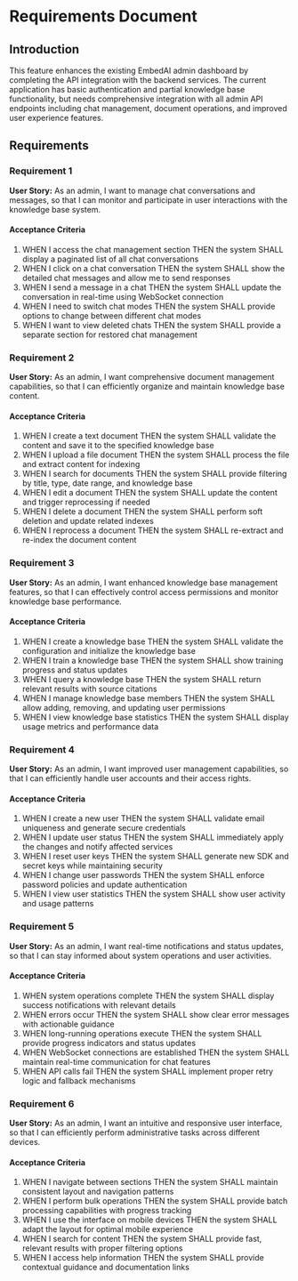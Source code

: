 # Requirements Document

## Introduction

This feature enhances the existing EmbedAI admin dashboard by completing the API integration with the backend services. The current application has basic authentication and partial knowledge base functionality, but needs comprehensive integration with all admin API endpoints including chat management, document operations, and improved user experience features.

## Requirements

### Requirement 1

**User Story:** As an admin, I want to manage chat conversations and messages, so that I can monitor and participate in user interactions with the knowledge base system.

#### Acceptance Criteria

1. WHEN I access the chat management section THEN the system SHALL display a paginated list of all chat conversations
2. WHEN I click on a chat conversation THEN the system SHALL show the detailed chat messages and allow me to send responses
3. WHEN I send a message in a chat THEN the system SHALL update the conversation in real-time using WebSocket connection
4. WHEN I need to switch chat modes THEN the system SHALL provide options to change between different chat modes
5. WHEN I want to view deleted chats THEN the system SHALL provide a separate section for restored chat management

### Requirement 2

**User Story:** As an admin, I want comprehensive document management capabilities, so that I can efficiently organize and maintain knowledge base content.

#### Acceptance Criteria

1. WHEN I create a text document THEN the system SHALL validate the content and save it to the specified knowledge base
2. WHEN I upload a file document THEN the system SHALL process the file and extract content for indexing
3. WHEN I search for documents THEN the system SHALL provide filtering by title, type, date range, and knowledge base
4. WHEN I edit a document THEN the system SHALL update the content and trigger reprocessing if needed
5. WHEN I delete a document THEN the system SHALL perform soft deletion and update related indexes
6. WHEN I reprocess a document THEN the system SHALL re-extract and re-index the document content

### Requirement 3

**User Story:** As an admin, I want enhanced knowledge base management features, so that I can effectively control access permissions and monitor knowledge base performance.

#### Acceptance Criteria

1. WHEN I create a knowledge base THEN the system SHALL validate the configuration and initialize the knowledge base
2. WHEN I train a knowledge base THEN the system SHALL show training progress and status updates
3. WHEN I query a knowledge base THEN the system SHALL return relevant results with source citations
4. WHEN I manage knowledge base members THEN the system SHALL allow adding, removing, and updating user permissions
5. WHEN I view knowledge base statistics THEN the system SHALL display usage metrics and performance data

### Requirement 4

**User Story:** As an admin, I want improved user management capabilities, so that I can efficiently handle user accounts and their access rights.

#### Acceptance Criteria

1. WHEN I create a new user THEN the system SHALL validate email uniqueness and generate secure credentials
2. WHEN I update user status THEN the system SHALL immediately apply the changes and notify affected services
3. WHEN I reset user keys THEN the system SHALL generate new SDK and secret keys while maintaining security
4. WHEN I change user passwords THEN the system SHALL enforce password policies and update authentication
5. WHEN I view user statistics THEN the system SHALL show user activity and usage patterns

### Requirement 5

**User Story:** As an admin, I want real-time notifications and status updates, so that I can stay informed about system operations and user activities.

#### Acceptance Criteria

1. WHEN system operations complete THEN the system SHALL display success notifications with relevant details
2. WHEN errors occur THEN the system SHALL show clear error messages with actionable guidance
3. WHEN long-running operations execute THEN the system SHALL provide progress indicators and status updates
4. WHEN WebSocket connections are established THEN the system SHALL maintain real-time communication for chat features
5. WHEN API calls fail THEN the system SHALL implement proper retry logic and fallback mechanisms

### Requirement 6

**User Story:** As an admin, I want an intuitive and responsive user interface, so that I can efficiently perform administrative tasks across different devices.

#### Acceptance Criteria

1. WHEN I navigate between sections THEN the system SHALL maintain consistent layout and navigation patterns
2. WHEN I perform bulk operations THEN the system SHALL provide batch processing capabilities with progress tracking
3. WHEN I use the interface on mobile devices THEN the system SHALL adapt the layout for optimal mobile experience
4. WHEN I search for content THEN the system SHALL provide fast, relevant results with proper filtering options
5. WHEN I access help information THEN the system SHALL provide contextual guidance and documentation links